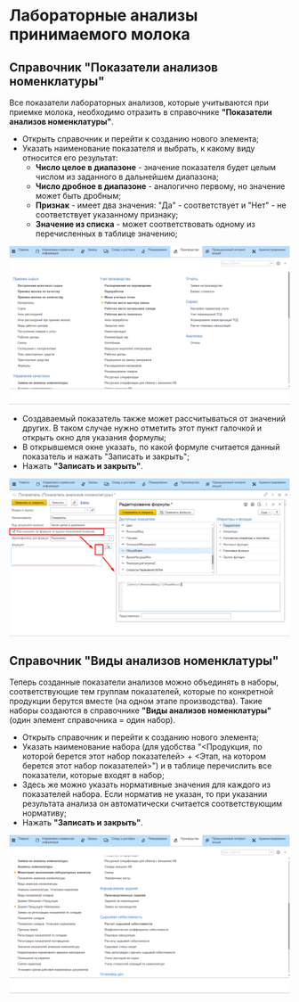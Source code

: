 # Лабораторные анализы принимаемого молока

## Справочник "Показатели анализов номенклатуры"

Все показатели лабораторных анализов, которые учитываются при приемке молока, необходимо отразить в справочнике **"Показатели анализов номенклатуры"**.

-   Открыть справочник и перейти к созданию нового элемента;  
-   Указать наименование показателя и выбрать, к какому виду относится
    его результат:
    -   **Число целое в диапазоне** - значение показателя будет целым числом из
    заданного в дальнейшем диапазона;
    -   **Число дробное в диапазоне** - аналогично первому, но значение может
    быть дробным;  
    -   **Признак** - имеет два значения: "Да" - соответствует и "Нет" - не
    соответствует указанному признаку;   
    -   **Значение из списка** - может соответствовать одному из перечисленных в
    таблице значению;

![](LabAnalysis.assets/1.gif)

-   Cоздаваемый показатель также может рассчитываться от
    значений других. В таком случае нужно отметить этот пункт галочкой и
    открыть окно для указания формулы;
-   В открывшемся окне указать, по какой формуле считается данный
    показатель и нажать "Записать и закрыть";
-   Нажать **"Записать и закрыть"**.

![](LabAnalysis.assets/1.png)

## Справочник "Виды анализов номенклатуры"

Теперь созданные показатели анализов можно объединять в наборы,
соответствующие тем группам показателей, которые по конкретной продукции
берутся вместе (на одном этапе производства). Такие наборы создаются в
справочнике **"Виды анализов номенклатуры"** (один элемент справочника =
один набор).

-   Открыть справочник и перейти к созданию нового элемента;     
-   Указать наименование набора (для удобства "\<Продукция, по которой
    берется этот набор показателей\> + \<Этап, на котором берется этот
    набор показателей\>") и в таблице перечислить все показатели,
    которые входят в набор;
-   Здесь же можно указать нормативные значения для каждого из показателей набора. Если норматив не указан, то при указании результата анализа он автоматически считается соответствующим нормативу;
-   Нажать **"Записать и закрыть"**.

![](LabAnalysis.assets/2.gif)

